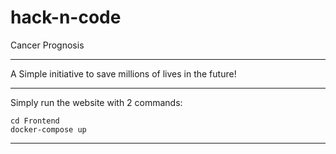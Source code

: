 # hack-n-code
Cancer Prognosis

--------------------------------------------------------------------------------------------------------------------------------
A Simple initiative to save millions of lives in the future!

-------------------------------------------------------------------------------------------------------------------------------

Simply run the website with 2 commands:
```
cd Frontend 
docker-compose up
```


-------------------------------------------------------------------------------------------------------------------------------

